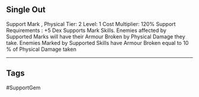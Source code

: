 ## Single Out
Support
Mark , Physical
Tier: 2
Level: 1
Cost Multiplier: 120%
Support Requirements : +5 Dex
Supports Mark Skills. Enemies affected by Supported Marks will have their Armour Broken by Physical Damage they take.
Enemies Marked by Supported Skills have Armour Broken equal to 10 % of Physical Damage taken

---
## Tags
#SupportGem
